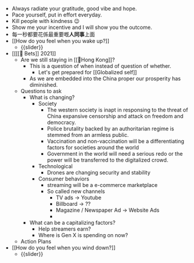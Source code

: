 - Always radiate your gratitude, good vibe and hope.
- Pace yourself, put in effort everyday.
- Kill people with kindness 😉
- Show me your incentive and I will show you the outcome.
- 每一秒都要花係最重要嘅**人同事**上面
- [[How do you feel when you wake up?]]
    - {{slider}}
- [[[[🔮 Bets]] 2021]]
    - Are we still staying in [[🏴Hong Kong]]?
        - This is a question of when instead of question of whether.
            - Let's get prepared for [[Globalized self]]
        - As we are embedded into the China proper our prosperity has diminished.
    - Questions to ask
        - What is changing? 
            - Society
                - The western society is inapt in responsing to the threat of China expansive censorship and attack on freedom and democracy.
                - Police brutality backed by an authoritarian regime is stemmed from an armless public.
                - Vaccination and non-vaccination will be a differentiating factors for societies around the world
                - Government in the world will need a serious redo or the power will be transferred to the digitalized crowd.
            - Technological
                - Drones are changing security and stability
            - Consumer behaviors
                - streaming will be a e-commerce marketplace
                - So called new channels
                    - TV ads -> Youtube
                    - Billboard -> ??
                    - Magazine / Newspaper Ad -> Website Ads
                    - 
        - What can be a capitalizing factors?
            - Help streamers earn?
            - Where is Gen X is spending on now?
    - Action Plans
- [[How do you feel when you wind down?]]
    - {{slider}}

